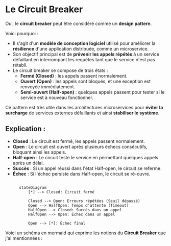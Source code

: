# Le Circuit Breaker

Oui, le **circuit breaker** peut être considéré comme un **design pattern**.

Voici pourquoi :

- Il s'agit d'un **modèle de conception logiciel** utilisé pour améliorer la **résilience** d'une application distribuée, comme un microservice.
- Son objectif principal est de **prévenir les appels répétés** à un service défaillant en interrompant les requêtes tant que le service n'est pas rétabli.
- Le circuit breaker se compose de trois états :
  - **Fermé (Closed)** : les appels passent normalement.
  - **Ouvert (Open)** : les appels sont bloqués, et une exception est renvoyée immédiatement.
  - **Semi-ouvert (Half-open)** : quelques appels passent pour tester si le service est à nouveau fonctionnel.

Ce pattern est très utile dans les architectures microservices pour **éviter la surcharge** de services externes défaillants et ainsi **stabiliser le système**.

## Explication :
- **Closed** : Le circuit est fermé, les appels passent normalement.
- **Open** : Le circuit est ouvert après plusieurs échecs consécutifs, bloquant ainsi les appels.
- **Half-open** : Le circuit teste le service en permettant quelques appels après un délai.
- **Succès** : Si un appel réussi dans l'état Half-open, le circuit se referme.
- **Échec** : Si l'échec persiste dans Half-open, le circuit se ré-ouvre.


``` mermaid

      stateDiagram
          [*] --> Closed: Circuit fermé
      
          Closed --> Open: Erreurs répétées (Seuil dépassé)
          Open --> HalfOpen: Temps d'attente (Timeout)
          HalfOpen --> Closed: Succès dans un appel
          HalfOpen --> Open: Échec dans un appel
      
          Open --> [*]: Échec final

```

Voici un schéma en mermaid qui exprime les notions du **Circuit Breaker** que j'ai mentionnées :


